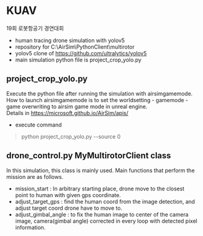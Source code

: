 # KUAV
19회 로봇항공기 경연대회

- human tracing drone simulation with yolov5
- repository for C:\AirSim\PythonClient\multirotor
- yolov5 clone of https://github.com/ultralytics/yolov5
- main simulation python file is project_crop_yolo.py

## project_crop_yolo.py
Execute the python file after running the simulation with airsimgamemode.  
How to launch airsimgamemode is to set the worldsetting - gamemode - game overwriting to airsim game mode in unreal engine.  
Details in https://microsoft.github.io/AirSim/apis/
- execute command
> python project_crop_yolo.py --source 0

## drone_control.py MyMultirotorClient class
In this simulation, this class is mainly used. 
Main functions that perform the mission are as follows.
- mission_start : In arbitrary starting place, drone move to the closest point to human with given gps coordinate.
- adjust_target_gps : find the human coord from the image detection, and adjust target coord drone have to move to.  
- adjust_gimbal_angle : to fix the human image to center of the camera image, camera(gimbal angle) corrected in every loop with detected pixel information.  
